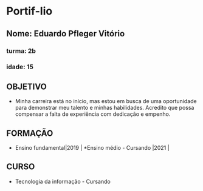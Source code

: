 # Portif-lio
##  Nome: Eduardo Pfleger Vitório
### turma: 2b
### idade: 15 


## OBJETIVO
*  Minha carreira está no início, mas estou em busca de uma oportunidade para demonstrar meu talento e minhas habilidades. Acredito que possa compensar a falta de experiência com dedicação e empenho.


## FORMAÇÃO
*  Ensino fundamental|2019 |
*Ensino médio - Cursando  |2021 |


## CURSO
*  Tecnologia da informação - Cursando 
